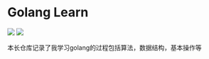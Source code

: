 # Golang Learn
![](https://github.com/kylesliu/Golang-Learn/blob/master/leetcode.jpg)
![](https://github.com/kylesliu/Golang-Learn/blob/master/go_pic.jpg)

本长仓库记录了我学习golang的过程包括算法，数据结构，基本操作等



